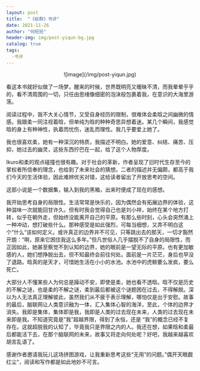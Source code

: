 ```yaml
---
layout: post
title:  "《蚁群》书评"
date: 2021-11-26
author: "何短短"
header-img: img/post-yiqun-bg.jpg
catalog: true
tags: 
  -书评
---
```

<center>![image](/img/post-yiqun.jpg)</center>

看这本书就好似做了一场梦。醒来的时候，世界既明亮又暧昧不清，而我晕晕乎乎的，看不清周围的一切，只任由思绪像细密的泡沫般包裹着我，在意识的大海里游荡。

阅读过程中，我不大关心情节，又受自身经历的限制，很难体会柔晗之间幽微的情感。我跟柔一同注视着晗，但单纯为晗的种种奇思异想着迷。某几个瞬间，我感觉晗的身上有种神性，执着而忧伤，迷乱而理性。我几乎要爱上她了。

我也很喜欢柔，她有一种深沉的特质，我描述不明白。她的爱意、纠结、痛苦、压抑，她过去的幽灵，这些东西拧巴在一起，给了这个人物厚度。

Ikuro和柔的观点碰撞也很有趣。对于社会的革新，作者呈现了旧时代生存至今的掌权者所信奉的理念，也给到了未来社会的猜想。二者的描述并无偏颇，都高于我们今天的生活体验，因此难辨优劣对错，这给读者留出了开放思考的空间。

这部小说是一个数据集，输入到我的黑箱，出来时便成了现在的感想。

我开始思考自身的局限性。生活常常是快乐的，因为偶然会有拓展边界的体验，这种滋味一次就能回甘许久。但有时我会觉得自己也是刘小祥，始终在某个地方打转，似乎在朝外走，但始终没能离开自己的平原。有那么些时刻，心头会突然涌上一种冲动，想打破些什么。那种感受是如此强烈，可每当细想，又弄不明白这个”什么“该如何定义。或许真正的边界并不可见，只等跳出去的那天，一切才豁然开朗：“啊，原来它困住我这么多年。”但凡世俗人几乎摆脱不了自身的局限性，而正因如此，她甚至察觉不到认知的边界，她的眼前是一望无际的平原。也有更加敏感的人，她们想挣脱出去，但不知最终会前往何处。面前是一片茫茫，身后也早没了退路。晗真的是天才，可惜她生活在小小的水池。水池中的虎鲸要么发疯，要么死亡。

大部分人不懂某些人为何总是躁动不安，即使是柔，她也看不透晗。晗不仅是历史的不解之谜，也是柔的不解之谜，柔到最后都被这个谜题困在过去，不得解脱。深以为人无法真正理解彼此，虽然我们从不疲于表示理解，哪怕仅是出于安慰。故事的最后，脑联网让人类意识融为一体，汇入集体心智的海洋，至此，个体的边界才消失。我即是集体，集体即是我，我即是人类的过去现在未来，人类的过去现在未来即是我。不知道究竟是“我”超越界限，得到了永恒，还是 “我”的概念已经不复存在。这就超脱我的认知了，毕竟我只是界限之内的人。我还在想，如果晗和柔最后都能活下去，在那个脑联网的未来，故事又将走向何处呢？好吧，我越来越喜欢胡言乱语了。

感谢作者邀请我玩儿这场拼图游戏，让我重新思考这些“无用”的问题。”偶开天眼觑红尘“，阅读和写作都是如此地妙不可言。
